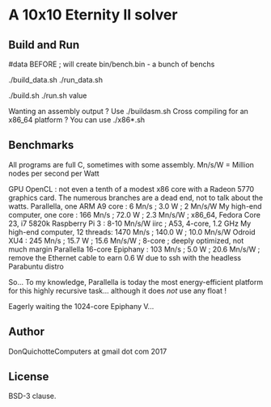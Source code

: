 # A 10x10 Eternity II solver

## Build and Run

#data BEFORE ; will create bin/bench.bin - a bunch of benchs

 ./build_data.sh
 ./run_data.sh

 ./build.sh
 ./run.sh value

 Wanting an assembly output ? Use ./buildasm.sh
 Cross compiling for an x86_64 platform ? You can use ./x86*.sh  
 
## Benchmarks

All programs are full C, sometimes with some assembly.
Mn/s/W = Million nodes per second per Watt


GPU OpenCL                      : not even a tenth of a modest x86 core with a Radeon 5770 graphics card. The numerous branches are a dead end, not to talk about the watts.
Parallella, one ARM A9 core     :    6 Mn/s ;   3.0 W ;  2    Mn/s/W
My high-end computer, one core  :  166 Mn/s ;  72.0 W ;  2.3  Mn/s/W ; x86_64, Fedora Core 23, i7 5820k
Raspberry Pi 3                  :                        8-10 Mn/s/W iirc ; A53, 4-core, 1.2 GHz
My high-end computer, 12 threads: 1470 Mn/s ; 140.0 W ; 10.0  Mn/s/W
Odroid XU4                      :  245 Mn/s ;  15.7 W ; 15.6 Mn/s/W ; 8-core ; deeply optimized, not much margin
Parallella 16-core Epiphany     :  103 Mn/s ;   5.0 W ; 20.6 Mn/s/W ; remove the Ethernet cable to earn 0.6 W due to ssh with the headless Parabuntu distro


So...
To my knowledge, Parallella is today the most energy-efficient platform for this highly recursive task...
although it does *not* use any float !

Eagerly waiting the 1024-core Epiphany V...

## Author

DonQuichotteComputers at gmail dot com
2017

## License

BSD-3 clause.

